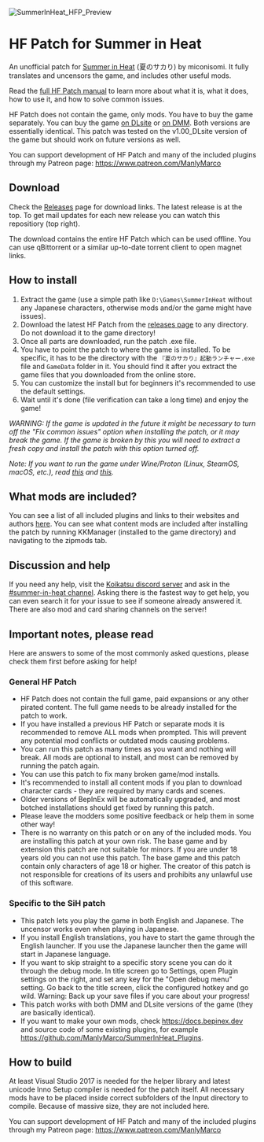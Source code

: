 ![SummerInHeat_HFP_Preview](https://github.com/user-attachments/assets/22fe5c8b-648b-479d-941e-4b86829fa598)
# HF Patch for Summer in Heat
An unofficial patch for [Summer in Heat](https://miconisomi.xii.jp/summer/) (夏のサカり) by miconisomi. It fully translates and uncensors the game, and includes other useful mods.

Read the [full HF Patch manual](https://gist.github.com/ManlyMarco/31b78470b8e190686c7ed9686c237e3f) to learn more about what it is, what it does, how to use it, and how to solve common issues.

HF Patch does not contain the game, only mods. You have to buy the game separately. You can buy the game [on DLsite](https://www.dlsite.com/maniax/work/=/product_id/RJ365188.html) or [on DMM](https://www.dmm.co.jp/dc/doujin/-/detail/=/cid=d_220306/). Both versions are essentially identical. This patch was tested on the v1.00_DLsite version of the game but should work on future versions as well.

You can support development of HF Patch and many of the included plugins through my Patreon page: https://www.patreon.com/ManlyMarco

## Download
Check the [Releases](https://github.com/ManlyMarco/SiH-HF_Patch/releases) page for download links. The latest release is at the top. To get mail updates for each new release you can watch this repositiory (top right).

The download contains the entire HF Patch which can be used offline. You can use qBittorrent or a similar up-to-date torrent client to open magnet links.

## How to install
1. Extract the game (use a simple path like `D:\Games\SummerInHeat` without any Japanese characters, otherwise mods and/or the game might have issues).
2. Download the latest HF Patch from the [releases page](https://github.com/ManlyMarco/SiH-HF_Patch/releases) to any directory. Do not download it to the game directory!
3. Once all parts are downloaded, run the patch .exe file.
4. You have to point the patch to where the game is installed. To be specific, it has to be the directory with the `『夏のサカり』起動ランチャー.exe` file and `GameData` folder in it. You should find it after you extract the game files that you downloaded from the online store.
5. You can customize the install but for beginners it's recommended to use the default settings.
6. Wait until it's done (file verification can take a long time) and enjoy the game!

*WARNING: If the game is updated in the future it might be necessary to turn off the "Fix common issues" option when installing the patch, or it may break the game. If the game is broken by this you will need to extract a fresh copy and install the patch with this option turned off.*

*Note: If you want to run the game under Wine/Proton (Linux, SteamOS, macOS, etc.), read [this](https://github.com/Mantas-2155X/illusion-wine-guide) and [this](https://docs.bepinex.dev/articles/advanced/proton_wine.html).*

## What mods are included?
You can see a list of all included plugins and links to their websites and authors [here](https://github.com/ManlyMarco/SiH-HF_Patch/blob/master/Plugin%20Readme.md). You can see what content mods are included after installing the patch by running KKManager (installed to the game directory) and navigating to the zipmods tab.

## Discussion and help
If you need any help, visit the [Koikatsu discord server](https://discord.gg/hevygx6) and ask in the [#summer-in-heat channel](https://discord.com/channels/447114928785063977/1334670734848426054). Asking there is the fastest way to get help, you can even search it for your issue to see if someone already answered it. There are also mod and card sharing channels on the server!

## Important notes, please read
Here are answers to some of the most commonly asked questions, please check them first before asking for help!

### General HF Patch
- HF Patch does not contain the full game, paid expansions or any other pirated content. The full game needs to be already installed for the patch to work.
- If you have installed a previous HF Patch or separate mods it is recommended to remove ALL mods when prompted. This will prevent any potential mod conflicts or outdated mods causing problems.
- You can run this patch as many times as you want and nothing will break. All mods are optional to install, and most can be removed by running the patch again.
- You can use this patch to fix many broken game/mod installs.
- It's recommended to install all content mods if you plan to download character cards - they are required by many cards and scenes.
- Older versions of BepInEx will be automatically upgraded, and most botched installations should get fixed by running this patch.
- Please leave the modders some positive feedback or help them in some other way!
- There is no warranty on this patch or on any of the included mods. You are installing this patch at your own risk. The base game and by extension this patch are not suitable for minors. If you are under 18 years old you can not use this patch. The base game and this patch contain only characters of age 18 or higher. The creator of this patch is not responsible for creations of its users and prohibits any unlawful use of this software.

### Specific to the SiH patch
- This patch lets you play the game in both English and Japanese. The uncensor works even when playing in Japanese.
- If you install English translations, you have to start the game through the English launcher. If you use the Japanese launcher then the game will start in Japanese language.
- If you want to skip straight to a specific story scene you can do it through the debug mode. In title screen go to Settings, open Plugin settings on the right, and set any key for the "Open debug menu" setting. Go back to the title screen, click the configured hotkey and go wild. Warning: Back up your save files if you care about your progress!
- This patch works with both DMM and DLsite versions of the game (they are basically identical).
- If you want to make your own mods, check https://docs.bepinex.dev and source code of some existing plugins, for example https://github.com/ManlyMarco/SummerInHeat_Plugins.

## How to build
At least Visual Studio 2017 is needed for the helper library and latest unicode Inno Setup compiler is needed for the patch itself. All necessary mods have to be placed inside correct subfolders of the Input directory to compile. Because of massive size, they are not included here.

You can support development of HF Patch and many of the included plugins through my Patreon page: https://www.patreon.com/ManlyMarco
